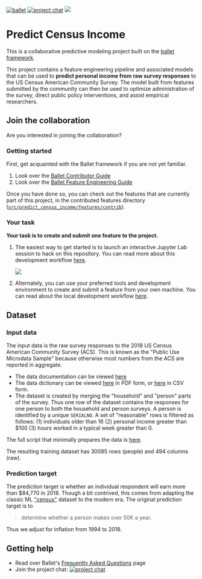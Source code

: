 [![ballet](https://img.shields.io/static/v1?label=built%20with&message=ballet&color=FCDD35)](https://github.com/HDI-Project/ballet)
[![project chat](https://badges.gitter.im/ballet-project/predict-census-income.svg)](https://gitter.im/ballet-project/predict-census-income?utm_source=badge&utm_medium=badge&utm_campaign=pr-badge)
<a href="https://mybinder.org/v2/gh/HDI-Project/ballet-predict-census-income/master?urlpath=lab" target="_blank" rel="nofollow"><img src="https://mybinder.org/badge_logo.svg" style="max-width:100%;"></a>

# Predict Census Income

This is a collaborative predictive modeling project built on the [ballet framework](https://github.com/HDI-Project/ballet).

This project contains a feature engineering pipeline and associated models that can be used to **predict personal income from raw survey responses** to the US Census American Community Survey. The model built from features submitted by the community can then be used to optimize administration of the survey, direct public policy interventions, and assist empirical researchers.

## Join the collaboration

Are you interested in joining the collaboration?

### Getting started

First, get acquainted with the Ballet framework if you are not yet familiar.

1. Look over the [Ballet Contributor Guide](https://hdi-project.github.io/ballet/contributor_guide.html)
2. Look over the [Ballet Feature Engineering Guide](https://hdi-project.github.io/ballet/feature_engineering_guide.html)

Once you have done so, you can check out the features that are currently part of this project, in the contributed features directory ([`src/predict_census_income/features/contrib`](src/predict_census_income/features/contrib)).

### Your task

**Your task is to create and submit one feature to the project.**

1. The easiest way to get started is to launch an interactive Jupyter Lab session to hack on this repository. You can read more about this development workflow [here](https://hdi-project.github.io/ballet/contributor_guide.html#cloud-feature-development-workflow).

    <a href="https://mybinder.org/v2/gh/HDI-Project/ballet-predict-census-income/master?urlpath=lab" target="_blank" rel="nofollow" ><img src="https://mybinder.org/badge_logo.svg" style="max-width:100%;"></a>

2. Alternately, you can use your preferred tools and development environment to create and submit a feature from your own machine. You can read about the local development workflow [here](https://hdi-project.github.io/ballet/contributor_guide.html#local-feature-development-workflow).


## Dataset

### Input data

The input data is the raw survey responses to the 2018 US Census American Community Survey (ACS). This is known as the "Public Use Microdata Sample" because otherwise most numbers from the ACS are reported in aggregate.

* The data documentation can be viewed [here](https://mit-dai-ballet.s3.amazonaws.com/census/ACS2018_PUMS_README.pdf)
* The data dictionary can be viewed [here](https://mit-dai-ballet.s3.amazonaws.com/census/PUMS_Data_Dictionary_2018.pdf) in PDF form, or [here](https://mit-dai-ballet.s3.amazonaws.com/census/PUMS_Data_Dictionary_2018.csv) in CSV form.
* The dataset is created by merging the "household" and "person" parts of the survey. Thus one row of the dataset contains the responses for one person to both the household and person surveys. A person is identified by a unique `SERIALNO`. A set of "reasonable" rows is filtered as follows: (1) individuals older than 16 (2) personal income greater than $100 (3) hours worked in a typical week greater than 0.

The full script that minimally prepares the data is [here](.bin/split/main.py).

The resulting training dataset has 30085 rows (people) and 494 columns (raw).

### Prediction target

The prediction target is whether an individual respondent will earn more than $84,770 in 2018. Though a bit contrived, this comes from adapting the classic ML ["census"](https://archive.ics.uci.edu/ml/datasets/Census+Income) dataset to the modern era. The original prediction target is to

> determine whether a person makes over 50K a year.

Thus we adjust for inflation from 1994 to 2018.

## Getting help

* Read over Ballet's [Frequently Asked Questions](https://hdi-project.github.io/ballet/faq.html) page
* Join the project chat:
    [![project chat](https://badges.gitter.im/ballet-project/predict-census-income.svg)](https://gitter.im/ballet-project/predict-census-income?utm_source=badge&utm_medium=badge&utm_campaign=pr-badge)
